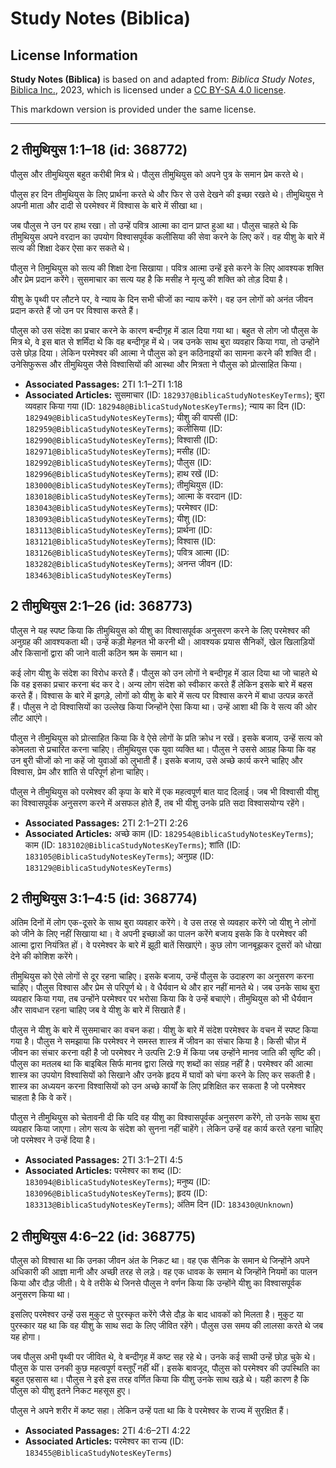 # Study Notes (Biblica)

## License Information

**Study Notes (Biblica)** is based on and adapted from: _Biblica Study Notes_, [Biblica Inc.](https://www.biblica.com/), 2023, which is licensed under a [CC BY-SA 4.0 license](https://creativecommons.org/licenses/by-sa/4.0/legalcode.en).

This markdown version is provided under the same license.



--------------------------------

## 2 तीमुथियुस 1:1–18 (id: 368772)

पौलुस और तीमुथियुस बहुत करीबी मित्र थे। पौलुस तीमुथियुस को अपने पुत्र के समान प्रेम करते थे।

पौलुस हर दिन तीमुथियुस के लिए प्रार्थना करते थे और फिर से उसे देखने की इच्छा रखते थे। तीमुथियुस ने अपनी माता और दादी से परमेश्वर में विश्वास के बारे में सीखा था।

जब पौलुस ने उन पर हाथ रखा। तो उन्हें पवित्र आत्मा का दान प्राप्त हुआ था। पौलुस चाहते थे कि तीमुथियुस अपने वरदान का उपयोग विश्वासपूर्वक कलीसिया की सेवा करने के लिए करें। 
वह यीशु के बारे में सत्य की शिक्षा देकर ऐसा कर सकते थे।  

पौलुस ने तिमुथियुस को सत्य की शिक्षा देना सिखाया। पवित्र आत्मा उन्हें इसे करने के लिए आवश्यक शक्ति और प्रेम प्रदान करेंगे। सुसमाचार का सत्य यह है कि मसीह ने मृत्यु की शक्ति को तोड़ दिया है।

यीशु के पृथ्वी पर लौटने पर, वे न्याय के दिन सभी चीजों का न्याय करेंगे। वह उन लोगों को अनंत जीवन प्रदान करते हैं जो उन पर विश्वास करते हैं।

पौलुस को उस संदेश का प्रचार करने के कारण बन्दीगृह में डाल दिया गया था। बहुत से लोग जो पौलुस के मित्र थे, वे इस बात से शर्मिंदा थे कि वह बन्दीगृह में थे। जब उनके साथ बुरा व्यवहार किया गया, तो उन्होंने उसे छोड़ दिया। लेकिन परमेश्वर की आत्मा ने पौलुस को इन कठिनाइयों का सामना करने की शक्ति दी। उनेसिफुरूस और तीमुथियुस जैसे विश्वासियों की आस्था और मित्रता ने पौलुस को प्रोत्साहित किया।

* **Associated Passages:** 2TI 1:1–2TI 1:18
* **Associated Articles:** सुसमाचार (ID: `182937@BiblicaStudyNotesKeyTerms`); बुरा व्यवहार किया गया (ID: `182948@BiblicaStudyNotesKeyTerms`); न्याय का दिन (ID: `182949@BiblicaStudyNotesKeyTerms`); यीशु की वापसी (ID: `182959@BiblicaStudyNotesKeyTerms`); कलीसिया (ID: `182990@BiblicaStudyNotesKeyTerms`); विश्वासी (ID: `182971@BiblicaStudyNotesKeyTerms`); मसीह (ID: `182992@BiblicaStudyNotesKeyTerms`); पौलुस (ID: `182996@BiblicaStudyNotesKeyTerms`); हाथ रखें (ID: `183000@BiblicaStudyNotesKeyTerms`); तीमुथियुस (ID: `183018@BiblicaStudyNotesKeyTerms`); आत्मा के वरदान  (ID: `183043@BiblicaStudyNotesKeyTerms`); परमेश्वर (ID: `183093@BiblicaStudyNotesKeyTerms`); यीशु  (ID: `183113@BiblicaStudyNotesKeyTerms`); प्रार्थना (ID: `183121@BiblicaStudyNotesKeyTerms`); विश्वास (ID: `183126@BiblicaStudyNotesKeyTerms`); पवित्र आत्मा (ID: `183282@BiblicaStudyNotesKeyTerms`); अनन्त जीवन (ID: `183463@BiblicaStudyNotesKeyTerms`)

## 2 तीमुथियुस 2:1–26 (id: 368773)

पौलुस ने यह स्पष्ट किया कि तीमुथियुस को यीशु का विश्वासपूर्वक अनुसरण करने के लिए परमेश्वर की अनुग्रह की आवश्यकता थी। उन्हें कड़ी मेहनत भी करनी थी। आवश्यक प्रयास सैनिकों, खेल खिलाड़ियों और किसानों द्वारा की जाने वाली कठिन श्रम के समान था।

कई लोग यीशु के संदेश का विरोध करते हैं। पौलुस को उन लोगों ने बन्दीगृह में डाल दिया था जो चाहते थे कि वह इसका प्रचार करना बंद कर दे। अन्य लोग संदेश को स्वीकार करते हैं लेकिन इसके बारे में बहस करते हैं। विश्वास के बारे में झगड़े, लोगों को यीशु के बारे में सत्य पर विश्वास करने में बाधा उत्पन्न करतें हैं। पौलुस ने दो विश्वासियों का उल्लेख किया जिन्होंने ऐसा किया था। उन्हें आशा थी कि वे सत्य की ओर लौट आएंगे।

पौलुस ने तीमुथियुस को प्रोत्साहित किया कि वे ऐसे लोगों के प्रति क्रोध न रखें। इसके बजाय, उन्हें सत्य को कोमलता से प्रचारित करना चाहिए। तीमुथियुस एक युवा व्यक्ति था। पौलुस ने उससे आग्रह किया कि वह उन बुरी चीजों को ना कहें जो युवाओं को लुभाती हैं। इसके बजाय, उसे अच्छे कार्य करने चाहिए और विश्वास, प्रेम और शांति से परिपूर्ण होना चाहिए।

पौलुस ने तीमुथियुस को परमेश्वर की कृपा के बारे में एक महत्वपूर्ण बात याद दिलाई। जब भी विश्वासी यीशु का विश्वासपूर्वक अनुसरण करने में असफल होते हैं, तब भी यीशु उनके प्रति सदा विश्वासयोग्य रहेंगे।

* **Associated Passages:** 2TI 2:1–2TI 2:26
* **Associated Articles:** अच्छे काम (ID: `182954@BiblicaStudyNotesKeyTerms`); काम (ID: `183102@BiblicaStudyNotesKeyTerms`); शांति (ID: `183105@BiblicaStudyNotesKeyTerms`); अनुग्रह  (ID: `183129@BiblicaStudyNotesKeyTerms`)

## 2 तीमुथियुस 3:1–4:5 (id: 368774)

अंतिम दिनों में लोग एक\-दूसरे के साथ बुरा व्यवहार करेंगे। वे उस तरह से व्यवहार करेंगे जो यीशु ने लोगों को जीने के लिए नहीं सिखाया था। वे अपनी इच्छाओं का पालन करेंगे बजाय इसके कि वे परमेश्वर की आत्मा द्वारा नियंत्रित हों। वे परमेश्वर के बारे में झूठी बातें सिखाएंगे। कुछ लोग जानबूझकर दूसरों को धोखा देने की कोशिश करेंगे।

तीमुथियुस को ऐसे लोगों से दूर रहना चाहिए। इसके बजाय, उन्हें पौलुस के उदाहरण का अनुसरण करना चाहिए। पौलुस विश्वास और प्रेम से परिपूर्ण थे। वे धैर्यवान थे और हार नहीं मानते थे। जब उनके साथ बुरा व्यवहार किया गया, तब उन्होंने परमेश्वर पर भरोसा किया कि वे उन्हें बचाएंगे। तीमुथियुस को भी धैर्यवान और सावधान रहना चाहिए जब वे यीशु के बारे में सिखाते हैं।

पौलुस ने यीशु के बारे में सुसमाचार का वचन कहा। यीशु के बारे में संदेश परमेश्वर के वचन में स्पष्ट किया गया है। पौलुस ने समझाया कि परमेश्वर ने समस्त शास्त्र में जीवन का संचार किया है। किसी चीज़ में जीवन का संचार करना वही है जो परमेश्वर ने उत्पत्ति 2:9 में किया जब उन्होंने मानव जाति की सृष्टि की। पौलुस का मतलब था कि बाइबिल सिर्फ मानव द्वारा लिखे गए शब्दों का संग्रह नहीं है। परमेश्वर की आत्मा शास्त्र का उपयोग विश्वासियों को सिखाने और उनके हृदय में घावों को चंगा करने के लिए कर सकती है। शास्त्र का अध्ययन करना विश्वासियों को उन अच्छे कार्यों के लिए प्रशिक्षित कर सकता है जो परमेश्वर चाहता है कि वे करें।

पौलुस ने तीमुथियुस को चेतावनी दी कि यदि वह यीशु का विश्वासपूर्वक अनुसरण करेंगे, तो उनके साथ बुरा व्यवहार किया जाएगा। लोग सत्य के संदेश को सुनना नहीं चाहेंगे। लेकिन उन्हें वह कार्य करते रहना चाहिए जो परमेश्वर ने उन्हें दिया है।

* **Associated Passages:** 2TI 3:1–2TI 4:5
* **Associated Articles:** परमेश्वर का शब्द  (ID: `183094@BiblicaStudyNotesKeyTerms`); मनुष्य (ID: `183096@BiblicaStudyNotesKeyTerms`); हृदय (ID: `183313@BiblicaStudyNotesKeyTerms`); अंतिम दिन (ID: `183430@Unknown`)

## 2 तीमुथियुस 4:6–22 (id: 368775)

पौलुस को विश्वास था कि उनका जीवन अंत के निकट था। वह एक सैनिक के समान थे जिन्होंने अपने अधिकारी की आज्ञा मानी और अच्छी तरह से लड़े। वह एक धावक के समान थे जिन्होंने नियमों का पालन किया और दौड़ जीती। ये वे तरीके थे जिनसे पौलुस ने वर्णन किया कि उन्होंने यीशु का विश्वासपूर्वक अनुसरण किया था।

इसलिए परमेश्वर उन्हें उस मुकुट से पुरस्कृत करेंगे जैसे दौड़ के बाद धावकों को मिलता है। मुकुट या पुरस्कार यह था कि वह यीशु के साथ सदा के लिए जीवित रहेंगे। पौलुस उस समय की लालसा करते थे जब यह होगा।

जब पौलुस अभी पृथ्वी पर जीवित थे, वे बन्दीगृह में कष्ट सह रहे थे। उनके कई साथी उन्हें छोड़ चुके थे। पौलुस के पास उनकी कुछ महत्वपूर्ण वस्तुएँ नहीं थीं। इसके बावजूद, पौलुस को परमेश्वर की उपस्थिति का बहुत एहसास था। पौलुस ने इसे इस तरह वर्णित किया कि यीशु उनके साथ खड़े थे। यही कारण है कि पौलुस को यीशु इतने निकट महसूस हुए।

पौलुस ने अपने शरीर में कष्ट सहा। लेकिन उन्हें पता था कि वे परमेश्वर के राज्य में सुरक्षित हैं।

* **Associated Passages:** 2TI 4:6–2TI 4:22
* **Associated Articles:** परमेश्वर का राज्य (ID: `183455@BiblicaStudyNotesKeyTerms`)

